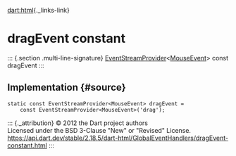 [dart:html](../../dart-html/dart-html-library){._links-link}

dragEvent constant
==================

::: {.section .multi-line-signature}
[EventStreamProvider](../eventstreamprovider-class)\<[MouseEvent](../mouseevent-class)\>
const dragEvent
:::

Implementation {#source}
--------------

``` {.language-dart data-language="dart"}
static const EventStreamProvider<MouseEvent> dragEvent =
    const EventStreamProvider<MouseEvent>('drag');
```

::: {._attribution}
© 2012 the Dart project authors\
Licensed under the BSD 3-Clause \"New\" or \"Revised\" License.\
<https://api.dart.dev/stable/2.18.5/dart-html/GlobalEventHandlers/dragEvent-constant.html>
:::
